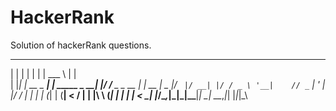 # HackerRank
Solution of hackerRank questions.

 _   _            _            ______            _    
| | | |          | |           | ___ \          | |   
| |_| | __ _  ___| | _____ _ __| |_/ /__ _ _ __ | | __
|  _  |/ _` |/ __| |/ / _ \ '__|    // _` | '_ \| |/ /
| | | | (_| | (__|   <  __/ |  | |\ \ (_| | | | |   < 
\_| |_/\__,_|\___|_|\_\___|_|  \_| \_\__,_|_| |_|_|\_\
                                                      
                                                      
